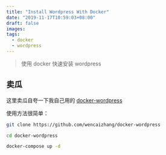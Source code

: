 ```yaml
---
title: "Install Wordpress With Docker"
date: "2019-11-17T10:59:03+08:00"
draft: false
images:
tags:
  - docker
  - wordpress
---
```


> 使用 docker 快速安装 wordpress


## 卖瓜

这里卖瓜自夸一下我自己用的 [docker-wordpress](https://github.com/wencaizhang/docker-wordpress)

使用方法很简单：

```bash
git clone https://github.com/wencaizhang/docker-wordpress

cd docker-wordpress

docker-compose up -d
```